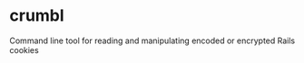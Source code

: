 crumbl
============

Command line tool for reading and manipulating encoded or encrypted Rails cookies

